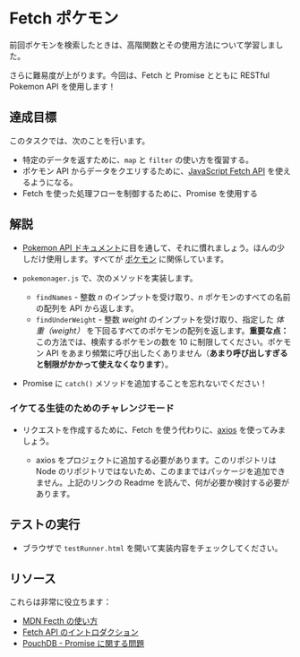 # Fetch ポケモン

前回ポケモンを検索したときは、高階関数とその使用方法について学習しました。

さらに難易度が上がります。今回は、Fetch と Promise とともに RESTful Pokemon API を使用します！

## 達成目標

このタスクでは、次のことを行います。

- 特定のデータを返すために、`map` と `filter` の使い方を復習する。
- ポケモン API からデータをクエリするために、[JavaScript Fetch API](https://developer.mozilla.org/ja/docs/Web/API/Fetch_API/Using_Fetch) を使えるようになる。
- Fetch を使った処理フローを制御するために、Promise を使用する

## 解説

- [Pokemon API ドキュメント](https://pokeapi.co/docs/v2.html)に目を通して、それに慣れましょう。ほんの少しだけ使用します。すべてが [ポケモン](https://pokeapi.co/docs/v2.html#pokemon) に関係しています。
- `pokemonager.js` で、次のメソッドを実装します。

  - `findNames` - 整数 _n_ のインプットを受け取り、_n_ ポケモンのすべての名前の配列を API から返します。
  - `findUnderWeight` - 整数 _weight_ のインプットを受け取り、指定した _体重（weight）_ を下回るすべてのポケモンの配列を返します。**重要な点：** この方法では、検索するポケモンの数を 10 に制限してください。ポケモン API をあまり頻繁に呼び出したくありません（**あまり呼び出しすぎると制限がかかって使えなくなります**）。

- Promise に `catch()` メソッドを追加することを忘れないでください！

### イケてる生徒のためのチャレンジモード

- リクエストを作成するために、Fetch を使う代わりに、[axios](https://github.com/axios/axios) を使ってみましょう。

  - axios をプロジェクトに追加する必要があります。このリポジトリは Node のリポジトリではないため、このままではパッケージを追加できません。上記のリンクの Readme を読んで、何が必要か検討する必要があります。

## テストの実行

- ブラウザで `testRunner.html` を開いて実装内容をチェックしてください。

## リソース

これらは非常に役立ちます：

- [MDN Fecth の使い方](https://developer.mozilla.org/ja/docs/Web/API/Fetch_API/Using_Fetch)
- [Fetch API のイントロダクション](https://www.sitepoint.com/introduction-to-the-fetch-api/)
- [PouchDB - Promise に関する問題](https://pouchdb.com/2015/05/18/we-have-a-problem-with-promises.html)
